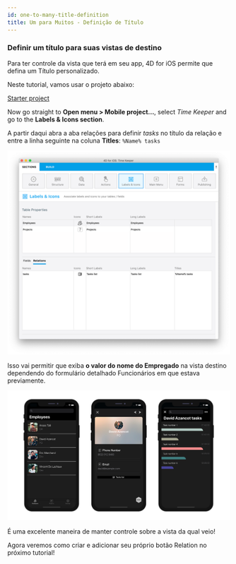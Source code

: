 ```yaml
---
id: one-to-many-title-definition
title: Um para Muitos - Definição de Título
---
```


### Definir um título para suas vistas de destino

Para ter controle da vista que terá em seu app, 4D for iOS permite que defina um Título personalizado.

Neste tutorial, vamos usar o projeto abaixo:

<div className="center-button">
<a className="button button--primary"
href="https://github.com/4d-go-mobile/tutorial-OneToManyTitleDefinition/archive/4b831959e7efe4777071af0b2904d458918cfbc2.zip">Starter project</a>
</div>

Now go straight to **Open menu > Mobile project...**, select *Time Keeper* and go to the **Labels & Icons section**.

A partir daqui abra a aba relações para definir *tasks* no título da relação e entre a linha seguinte na coluna **Titles**: `%Name% tasks`

![Labels & Icons relation title](img/labels-icons-title-definition.png)

Isso vai permitir que exiba **o valor do nome do Empregado** na vista destino dependendo do formulário detalhado Funcionários em que estava previamente.

![Labels & Icons relation title](img/relations-title-definition.png)

É uma excelente maneira de manter controle sobre a vista da qual veio!

Agora veremos como criar e adicionar seu próprio botão Relation no próximo tutorial!
